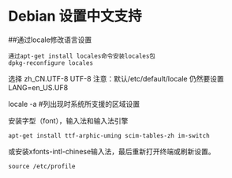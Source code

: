 ﻿# Debian 设置中文支持

##通过locale修改语言设置

    通过apt-get install locales命令安装locales包
    dpkg-reconfigure locales

选择 zh_CN.UTF-8 UTF-8
注意：默认/etc/default/locale 仍然要设置 LANG=en_US.UF8

locale -a #列出现时系统所支援的区域设置

安装字型（font），输入法和输入法引擎

    apt-get install ttf-arphic-uming scim-tables-zh im-switch
    
或安装xfonts-intl-chinese输入法，最后重新打开终端或刷新设置。

    source /etc/profile